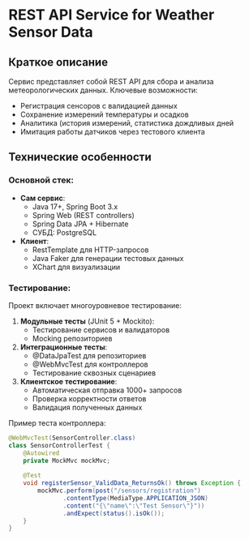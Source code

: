 # REST API Service for Weather Sensor Data

## Краткое описание

Сервис представляет собой REST API для сбора и анализа метеорологических данных. Ключевые возможности:
- Регистрация сенсоров с валидацией данных
- Сохранение измерений температуры и осадков
- Аналитика (история измерений, статистика дождливых дней
- Имитация работы датчиков через тестового клиента

## Технические особенности

### Основной стек:
- **Сам сервис**: 
  - Java 17+, Spring Boot 3.x
  - Spring Web (REST controllers)
  - Spring Data JPA + Hibernate
  - СУБД: PostgreSQL
- **Клиент**:
  - RestTemplate для HTTP-запросов
  - Java Faker для генерации тестовых данных
  - XChart для визуализации

### Тестирование:
Проект включает многоуровневое тестирование:
1. **Модульные тесты** (JUnit 5 + Mockito):
   - Тестирование сервисов и валидаторов
   - Mocking репозиториев
2. **Интеграционные тесты**:
   - @DataJpaTest для репозиториев
   - @WebMvcTest для контроллеров
   - Тестирование сквозных сценариев
3. **Клиентское тестирование**:
   - Автоматическая отправка 1000+ запросов
   - Проверка корректности ответов
   - Валидация полученных данных

Пример теста контроллера:
```java
@WebMvcTest(SensorController.class)
class SensorControllerTest {
    @Autowired
    private MockMvc mockMvc;
    
    @Test
    void registerSensor_ValidData_ReturnsOk() throws Exception {
        mockMvc.perform(post("/sensors/registration")
               .contentType(MediaType.APPLICATION_JSON)
               .content("{\"name\":\"Test Sensor\"}"))
               .andExpect(status().isOk());
    }
}
